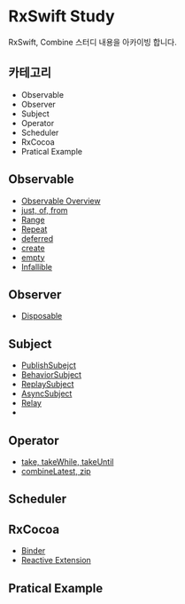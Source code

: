 # RxSwift Study
RxSwift, Combine 스터디 내용을 아카이빙 합니다.

## 카테고리
- Observable
- Observer
- Subject
- Operator
- Scheduler
- RxCocoa
- Pratical Example


## Observable
- [Observable Overview](https://boatneck-beard-7fa.notion.site/Observable-Overview-c1dca214aa7f4aab92c0d2c2439720e7?pvs=4)
- [just, of, from](https://boatneck-beard-7fa.notion.site/just-of-from-Create-Operators-5327ee1a0dc544fea7e56991eca87aba?pvs=4)
- [Range](https://boatneck-beard-7fa.notion.site/Range-Create-Operators-f6d036ceacce43e9b5cd821818a00fab?pvs=4)
- [Repeat](https://boatneck-beard-7fa.notion.site/Repeat-Create-Operators-fbe3e92d399f442d80db41a23d5ef0b5?pvs=4)
- [deferred](https://boatneck-beard-7fa.notion.site/deferred-Create-Operators-6b10552bf775419085f249e78bf027d5?pvs=4)
- [create](https://boatneck-beard-7fa.notion.site/create-Create-Operators-0568fa6376414bda96b7a6e1fb3f06ed?pvs=4)
- [empty](https://boatneck-beard-7fa.notion.site/empty-error-Create-Operators-3b93cf91115b45c2b4a2cf04a9c26959?pvs=4)
- [Infallible](https://boatneck-beard-7fa.notion.site/Infallible-07157c6701c64fb8a41784f697919a0d?pvs=4)
## Observer
- [Disposable](https://boatneck-beard-7fa.notion.site/Disposable-7c5b967d6c414b9092c08a66d475083d?pvs=4)

## Subject
- [PublishSubejct](https://boatneck-beard-7fa.notion.site/PublishSubject-Subjects-237e036ea25f4db3b100cdc5f0262528?pvs=4)
- [BehaviorSubject](https://boatneck-beard-7fa.notion.site/BehaviorSubject-Subjects-e695fad1d4c24e789cbdf9f620d60cd8?pvs=4)
- [ReplaySubject](https://boatneck-beard-7fa.notion.site/ReplaySubject-Subjects-95a3806dbe2b4f249cb4a82e7356020b?pvs=4)
- [AsyncSubject](https://boatneck-beard-7fa.notion.site/AsyncSubject-Subjects-34b8a4e4617a4487920ebc82655af943?pvs=4)
- [Relay](https://boatneck-beard-7fa.notion.site/Relay-0d4f03a6a394439b93212a18ad881d8e?pvs=4)
- 
## Operator
- [take, takeWhile, takeUntil](https://boatneck-beard-7fa.notion.site/take-998c6837f79f48588992eac4d2ec86da?pvs=4)
- [combineLatest, zip](https://boatneck-beard-7fa.notion.site/combineLatest-zip-903b4d930e01444d92312e3c484376d7?pvs=4)
## Scheduler

## RxCocoa
- [Binder](https://boatneck-beard-7fa.notion.site/Binding-5a328c75d75546fcb1fda3b1ff6f4620?pvs=4)
- [Reactive Extension](https://boatneck-beard-7fa.notion.site/Reactive-Extension-1fc47c5e60eb4b71886764c20a6c14bf?pvs=4)
## Pratical Example
